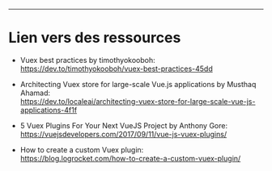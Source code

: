 ---

# Lien vers des ressources

* Vuex best practices by timothyokooboh: <br> https://dev.to/timothyokooboh/vuex-best-practices-45dd

* Architecting Vuex store for large-scale Vue.js applications by Musthaq Ahamad: <br> https://dev.to/localeai/architecting-vuex-store-for-large-scale-vue-js-applications-4f1f

* 5 Vuex Plugins For Your Next VueJS Project by Anthony Gore: <br> https://vuejsdevelopers.com/2017/09/11/vue-js-vuex-plugins/

* How to create a custom Vuex plugin: <br> https://blog.logrocket.com/how-to-create-a-custom-vuex-plugin/